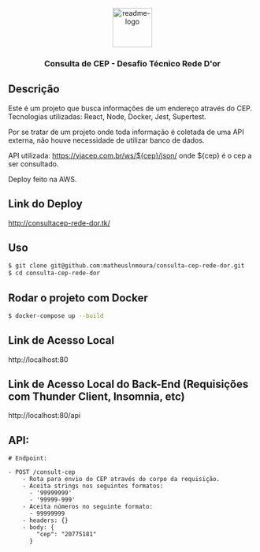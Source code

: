 <p align="center">
  <a href="https://github.com/$username-github/$nome-repositorio">
    <img src="https://notion-emojis.s3-us-west-2.amazonaws.com/prod/svg-twitter/1f4eb.svg" alt="readme-logo" width="80" height="80">
  </a>

  <h3 align="center">
    Consulta de CEP - Desafio Técnico Rede D'or
  </h3>
</p>

## Descrição

Este é um projeto que busca informações de um endereço através do CEP.
Tecnologias utilizadas: React, Node, Docker, Jest, Supertest. 

Por se tratar de um projeto onde toda informação é coletada de uma API externa, não houve necessidade de utilizar banco de dados.

API utilizada: https://viacep.com.br/ws/${cep}/json/
onde ${cep} é o cep a ser consultado. 

Deploy feito na AWS. 

## Link do Deploy

http://consultacep-rede-dor.tk/

## Uso

```bash
$ git clone git@github.com:matheuslnmoura/consulta-cep-rede-dor.git
$ cd consulta-cep-rede-dor

```

## Rodar o projeto com Docker

```bash
$ docker-compose up --build

```

## Link de Acesso Local

http://localhost:80

## Link de Acesso Local do Back-End (Requisições com Thunder Client, Insomnia, etc)
http://localhost:80/api

## API:

```
# Endpoint:

- POST /consult-cep
    - Rota para envio do CEP através do corpo da requisição. 
    - Aceita strings nos seguintes formatos: 
      - '99999999'
      - '99999-999'
    - Aceita números no seguinte formato: 
      - 99999999
    - headers: {}
    - body: {
        "cep": "20775181"
      }

```
